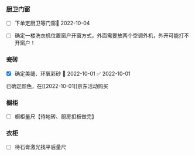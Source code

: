 ### 厨卫门窗

- [ ] 下单定厨卫等门窗📅 2022-10-04 
- [ ] 确定一楼洗衣机位置窗户开窗方式，外面需要放两个空调外机，外开可能打不开窗户！


### 瓷砖
- [x] 确定美缝、环氧彩砂 📅 2022-10-01 ✅ 2022-10-01

已确定颜色，在[[2022-10-01]]京东活动购买


### 橱柜
- [ ] 橱柜量尺【待地砖、厨房扣板做完】



### 衣柜
- [ ] 待石膏激光找平后量尺
